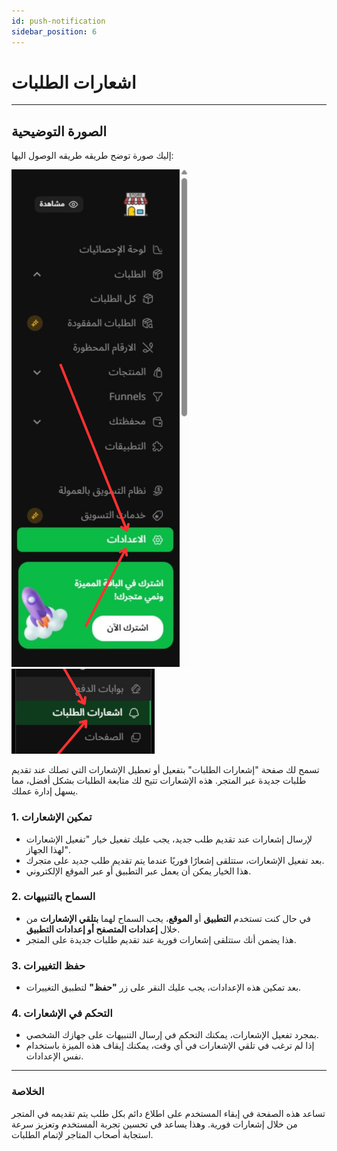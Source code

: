 ```yaml
---
id: push-notification
sidebar_position: 6
---
```

# اشعارات الطلبات

---

## الصورة التوضيحية

إليك صورة توضح طريقه طريقه الوصول اليها:

![register](img/main-settings.png)
![register](img/push-notification.png)

تسمح لك صفحة "إشعارات الطلبات" بتفعيل أو تعطيل الإشعارات التي تصلك عند تقديم طلبات جديدة عبر المتجر. هذه الإشعارات تتيح لك متابعة الطلبات بشكل أفضل، مما يسهل إدارة عملك.

### 1. **تمكين الإشعارات**

- لإرسال إشعارات عند تقديم طلب جديد، يجب عليك تفعيل خيار "تفعيل الإشعارات لهذا الجهاز".
- بعد تفعيل الإشعارات، ستتلقى إشعارًا فوريًا عندما يتم تقديم طلب جديد على متجرك.
- هذا الخيار يمكن أن يعمل عبر التطبيق أو عبر الموقع الإلكتروني.
  
### 2. **السماح بالتنبيهات**

- في حال كنت تستخدم **التطبيق** أو **الموقع**، يجب السماح لهما **بتلقي الإشعارات** من خلال **إعدادات المتصفح أو إعدادات التطبيق**.
- هذا يضمن أنك ستتلقى إشعارات فورية عند تقديم طلبات جديدة على المتجر.

### 3. **حفظ التغييرات**

- بعد تمكين هذه الإعدادات، يجب عليك النقر على زر **"حفظ"** لتطبيق التغييرات.

### 4. **التحكم في الإشعارات**

- بمجرد تفعيل الإشعارات، يمكنك التحكم في إرسال التنبيهات على جهازك الشخصي.
- إذا لم ترغب في تلقي الإشعارات في أي وقت، يمكنك إيقاف هذه الميزة باستخدام نفس الإعدادات.

---

### الخلاصة

تساعد هذه الصفحة في إبقاء المستخدم على اطلاع دائم بكل طلب يتم تقديمه في المتجر من خلال إشعارات فورية. وهذا يساعد في تحسين تجربة المستخدم وتعزيز سرعة استجابة أصحاب المتاجر لإتمام الطلبات.
